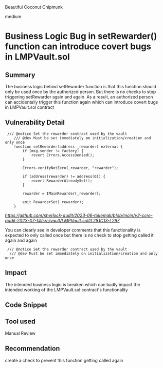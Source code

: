 Beautiful Coconut Chipmunk

medium

# Business Logic Bug in setRewarder() function can introduce covert bugs in LMPVault.sol
## Summary

The business logic behind setRewarder function is that this function should only be used once by the authorized person.
But there is no checks to stop triggering setRewarder again and again. As a result, an authorized person can accidentally trigger this function again which can introduce covert bugs in LMPVault.sol contract

## Vulnerability Detail

```solidity
 /// @notice Set the rewarder contract used by the vault
    /// @dev Must be set immediately on initialization/creation and only once
    function setRewarder(address _rewarder) external {
        if (msg.sender != factory) {
            revert Errors.AccessDenied();
        }

        Errors.verifyNotZero(_rewarder, "rewarder");

        if (address(rewarder) != address(0)) {
            revert RewarderAlreadySet();
        }

        rewarder = IMainRewarder(_rewarder);

        emit RewarderSet(_rewarder);
    }
```

_https://github.com/sherlock-audit/2023-06-tokemak/blob/main/v2-core-audit-2023-07-14/src/vault/LMPVault.sol#L281C13-L297_

You can clearly see in developer comments that this functionality is expected to only called once but there is no check to stop getting called it again and again

```solidity
 /// @notice Set the rewarder contract used by the vault
  /// @dev Must be set immediately on initialization/creation and only once
```

## Impact

The intended business logic is breaken which can badly impact the intended working of the LMPVault.sol contract's functionality

## Code Snippet

## Tool used

Manual Review

## Recommendation

create a check to prevent this function getting called again

